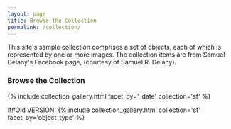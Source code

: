 ```yaml
---
layout: page
title: Browse the Collection
permalink: /collection/
---
```


This site's sample collection comprises a set of objects, each of which is represented by one or more images. The collection items are from Samuel Delany's Facebook page, (courtesy of Samuel R. Delany).

### Browse the Collection

{% include collection_gallery.html facet_by='_date' collection='sf' %}

##Old VERSION: {% include collection_gallery.html collection='sf' facet_by='object_type' %}
